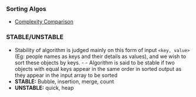 ### Sorting Algos
- [Complexity Comparison](Complexity_Sorting)

### STABLE/UNSTABLE 
- Stability of algorithm is judged mainly on this form of input `<key, value>` (Eg: people names as keys and their details as values), and we wish to sort these objects by keys. - - Algorithm is said to be stable if two objects with equal keys appear in the same order in sorted output as they appear in the input array to be sorted
 - **STABLE:** Bubble, insertion, merge, count    
- **UNSTABLE:** quick, heap
